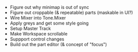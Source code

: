 - Figure out why minimap is out of sync
- Figure out croppable (& repeatable) parts (maskable in UI?)
- Wire Mixer into Tone.Mixer
- Apply greys and get some style going
- Setup Master Track
- Make Workspace scrollable
- Suppport control changes
- Build out the part editor (& concept of "focus")
